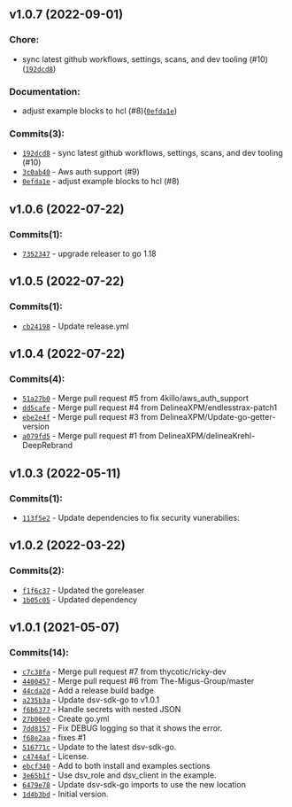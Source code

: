 ## v1.0.7 (2022-09-01)

### Chore:

- sync latest github workflows, settings, scans, and dev tooling (#10)([`192dcd8`](https://github.com/DelineaXPM/terraform-provider-dsv/commit/192dcd88e8160473513c00710da375f3ac961f5b))

### Documentation:

- adjust example blocks to hcl (#8)([`0efda1e`](https://github.com/DelineaXPM/terraform-provider-dsv/commit/0efda1e78f586533709e4745840050dc6493516d))

### Commits(3):

- [`192dcd8`](https://github.com/DelineaXPM/terraform-provider-dsv/commit/192dcd88e8160473513c00710da375f3ac961f5b) - sync latest github workflows, settings, scans, and dev tooling (#10)
- [`3c0ab40`](https://github.com/DelineaXPM/terraform-provider-dsv/commit/3c0ab40d347b0dfd7180db957b5799656bb11c6d) - Aws auth support (#9)
- [`0efda1e`](https://github.com/DelineaXPM/terraform-provider-dsv/commit/0efda1e78f586533709e4745840050dc6493516d) - adjust example blocks to hcl (#8)

## v1.0.6 (2022-07-22)

### Commits(1):

- [`7352347`](https://github.com/DelineaXPM/terraform-provider-dsv/commit/7352347e4f23c574d804d46dca06a61b593743d6) - upgrade releaser to go 1.18

## v1.0.5 (2022-07-22)

### Commits(1):

- [`cb24198`](https://github.com/DelineaXPM/terraform-provider-dsv/commit/cb24198e6f9c0871a95adc04e02805fd658a92ab) - Update release.yml

## v1.0.4 (2022-07-22)

### Commits(4):

- [`51a27b0`](https://github.com/DelineaXPM/terraform-provider-dsv/commit/51a27b075eaae6fb86bd8147eeb37b4fc70b4be0) - Merge pull request #5 from 4killo/aws_auth_support
- [`dd5cafe`](https://github.com/DelineaXPM/terraform-provider-dsv/commit/dd5cafe112f2cfc8ea724d543334015de976e59b) - Merge pull request #4 from DelineaXPM/endlesstrax-patch1
- [`ebe2e4f`](https://github.com/DelineaXPM/terraform-provider-dsv/commit/ebe2e4fc864444b708d7137dfe4a54d12eaf8973) - Merge pull request #3 from DelineaXPM/Update-go-getter-version
- [`a079fd5`](https://github.com/DelineaXPM/terraform-provider-dsv/commit/a079fd5f3b0c5546cea45f201f925587c7350c4a) - Merge pull request #1 from DelineaXPM/delineaKrehl-DeepRebrand

## v1.0.3 (2022-05-11)

### Commits(1):

- [`113f5e2`](https://github.com/DelineaXPM/terraform-provider-dsv/commit/113f5e20d1705f3802b0a7d980de370f3f2223a9) - Update dependencies to fix security vunerabilies:

## v1.0.2 (2022-03-22)

### Commits(2):

- [`f1f6c37`](https://github.com/DelineaXPM/terraform-provider-dsv/commit/f1f6c37d09a0bb4f75b1547f99a009d8784fce87) - Updated the goreleaser
- [`1b05c05`](https://github.com/DelineaXPM/terraform-provider-dsv/commit/1b05c05f33d6ea0bb4e1353d6b9ebe32120b8943) - Updated dependency

## v1.0.1 (2021-05-07)

### Commits(14):

- [`c7c38fa`](https://github.com/DelineaXPM/terraform-provider-dsv/commit/c7c38fa1bb2f677f43ab2098ea359e955c5d25fb) - Merge pull request #7 from thycotic/ricky-dev
- [`4400457`](https://github.com/DelineaXPM/terraform-provider-dsv/commit/4400457227d91c4d273d0296f2a35410135297b3) - Merge pull request #6 from The-Migus-Group/master
- [`44cda2d`](https://github.com/DelineaXPM/terraform-provider-dsv/commit/44cda2d6a82ff4047fa9d8e7e463211e1669aaf1) - Add a release build badge
- [`a235b3a`](https://github.com/DelineaXPM/terraform-provider-dsv/commit/a235b3abadebf02b3a9e3eca2d7d4dc182ddf578) - Update dsv-sdk-go to v1.0.1
- [`f6b6377`](https://github.com/DelineaXPM/terraform-provider-dsv/commit/f6b63774617cb31386a71195a16833f65e4b4e8a) - Handle secrets with nested JSON
- [`27b06e0`](https://github.com/DelineaXPM/terraform-provider-dsv/commit/27b06e0fd6995e83cb199432359dd14b4531cd82) - Create go.yml
- [`7dd8157`](https://github.com/DelineaXPM/terraform-provider-dsv/commit/7dd815724e0802cd73266fe54c63f6db430a727f) - Fix DEBUG logging so that it shows the error.
- [`f68e2aa`](https://github.com/DelineaXPM/terraform-provider-dsv/commit/f68e2aa6bcfe23ebc62c3840ff8799dc5882b443) - fixes #1
- [`516771c`](https://github.com/DelineaXPM/terraform-provider-dsv/commit/516771ce99e50dab686c2e40d5bdee3838885960) - Update to the latest dsv-sdk-go.
- [`c4744af`](https://github.com/DelineaXPM/terraform-provider-dsv/commit/c4744af16e07580ad159d133b534b2ec0840faeb) - License.
- [`ebcf340`](https://github.com/DelineaXPM/terraform-provider-dsv/commit/ebcf34025e2d041eeda444e0621e6edbd50555ed) - Add to both install and examples sections
- [`3e65b1f`](https://github.com/DelineaXPM/terraform-provider-dsv/commit/3e65b1f9536248d142862d20bff96857ff70b711) - Use dsv_role and dsv_client in the example.
- [`6479e78`](https://github.com/DelineaXPM/terraform-provider-dsv/commit/6479e7857abfe67346d0db0a581bb507c3be833e) - Update dsv-sdk-go imports to use the new location
- [`1d4b3bd`](https://github.com/DelineaXPM/terraform-provider-dsv/commit/1d4b3bd3e80a094773db483d476ac23f78ff07ee) - Initial version.
